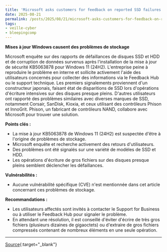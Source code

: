 ```yaml
---
title: 'Microsoft asks customers for feedback on reported SSD failures'
date: 2025-08-21
permalink: /posts/2025/08/21/microsoft-asks-customers-for-feedback-on-reported-ssd-failures/
tags:
- veille-cyber
- bleepingcomp
---
```

**Mises à jour Windows causent des problèmes de stockage**

Microsoft enquête sur des rapports de défaillances de disques SSD et HDD et de corruption de données survenus après l'installation de la mise à jour de sécurité KB5063878 pour Windows 11 (24H2). L'entreprise peine à reproduire le problème en interne et sollicite activement l'aide des utilisateurs concernés pour collecter des informations via le Feedback Hub ou le support technique. Les premiers signalements proviennent d'un constructeur japonais, faisant état de disparitions de SSD lors d'opérations d'écriture intensives sur des disques presque pleins. D'autres utilisateurs ont rapporté des problèmes similaires avec diverses marques de SSD, notamment Corsair, SanDisk, Kioxia, et ceux utilisant des contrôleurs Phison et InnoGrit. Phison, un fabricant de contrôleurs NAND, collabore avec Microsoft pour trouver une solution.

**Points clés :**

*   La mise à jour KB5063878 de Windows 11 (24H2) est suspectée d'être à l'origine de problèmes de stockage.
*   Microsoft enquête et recherche activement des retours d'utilisateurs.
*   Des problèmes ont été signalés sur une variété de modèles de SSD et HDD.
*   Les opérations d'écriture de gros fichiers sur des disques presque pleins semblent déclencher les défaillances.

**Vulnérabilités :**

*   Aucune vulnérabilité spécifique (CVE) n'est mentionnée dans cet article concernant ces problèmes de stockage.

**Recommandations :**

*   Les utilisateurs affectés sont invités à contacter le Support for Business ou à utiliser le Feedback Hub pour signaler le problème.
*   En attendant une résolution, il est conseillé d'éviter d'écrire de très gros fichiers (plusieurs dizaines de gigaoctets) ou d'extraire de gros fichiers compressés contenant de nombreux éléments en une seule opération.

---
[Source](https://www.bleepingcomputer.com/news/microsoft/microsoft-asks-customers-for-feedback-on-ssd-failure-issues/){:target="_blank"}
